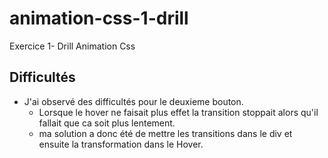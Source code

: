 # animation-css-1-drill
Exercice 1- Drill Animation Css
## Difficultés
- J'ai observé des difficultés pour le deuxieme bouton.
    * Lorsque le hover ne faisait plus effet la transition stoppait alors qu'il fallait que ca soit plus lentement.
    * ma solution a donc été de mettre les transitions dans le div et ensuite la transformation dans le Hover.
